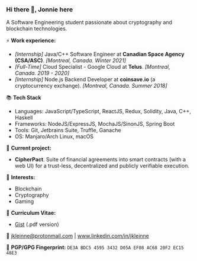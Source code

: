 ### Hi there 👋, Jonnie here

A Software Engineering student passionate about cryptography and blockchain technologies. 

⚡ **Work experience:** <br>
- _[Internship]_ Java/C++ Software Engineer at **Canadian Space Agency (CSA/ASC)**. _[Montreal, Canada. Winter 2021]_
- _[Full-Time]_ Cloud Specialist - Google Cloud at **Telus**. _[Montreal, Canada. 2019 - 2020]_
- _[Internship]_ Node.js Backend Developer at **coinsave.io** (a cryptocurrency exchange). _[Montreal, Canada. Summer 2018]_

📚 **Tech Stack**
- Languages: JavaScript/TypeScript, ReactJS, Redux, Solidity, Java, C++, Haskell
- Frameworks: NodeJS/ExpressJS, MochaJS/SinonJS, Spring Boot
- Tools: Git, Jetbrains Suite, Truffle, Ganache
- OS: Manjaro/Arch Linux, macOS

🔭 **Current project:**
- **CipherPact**. Suite of financial agreements into smart contracts (with a web UI) for a trust-less, decentralized and publicly verifiable execution.

🌱 **Interests:**
- Blockchain
- Cryptography
- Gaming

📜 **Curriculum Vitae:**
- [Gist](https://gist.github.com/JKleinne/c56e9906bd509c3af0200f778343428b) (.pdf version)

💬 [jkleinne@protonmail.com](mailto:jkleinne@protonmail.com) | www.linkedin.com/in/jkleinne

🔑 **PGP/GPG Fingerprint:** `DE3A BDC5 4595 3432 D05A EF08 AC68 20F2 EC15 48E3`

<!--[![Top Langs](https://github-readme-stats.vercel.app/api/top-langs/?username=jkleinne&layout=compact&hide=tex)](https://github.com/anuraghazra/github-readme-stats)-->

<!--
**JKleinne/JKleinne** is a ✨ _special_ ✨ repository because its `README.md` (this file) appears on your GitHub profile.

